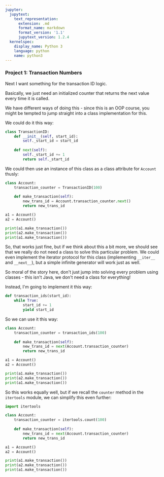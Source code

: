 ```yaml
---
jupyter:
  jupytext:
    text_representation:
      extension: .md
      format_name: markdown
      format_version: '1.1'
      jupytext_version: 1.2.4
  kernelspec:
    display_name: Python 3
    language: python
    name: python3
---
```


### Project 1: Transaction Numbers


Next I want something for the transaction ID logic.

Basically, we just need an initialized counter that returns the next value every time it is called.

We have different ways of doing this - since this is an OOP course, you might be tempted to jump straight into a class implementation for this.

We could do it this way:

```python
class TransactionID:
    def __init__(self, start_id):
        self._start_id = start_id
        
    def next(self):
        self._start_id += 1
        return self._start_id
```

We could then use an instance of this class as a class attribute for `Account` thusly:

```python
class Account:
    transaction_counter = TransactionID(100)
    
    def make_transaction(self):
        new_trans_id = Account.transaction_counter.next()
        return new_trans_id
```

```python
a1 = Account()
a2 = Account()

print(a1.make_transaction())
print(a2.make_transaction())
print(a1.make_transaction())
```

So, that works just fine, but if we think about this a bit more, we should see that we really do not need a class to solve this particular problem. We could even implement the iterator protocol for this class (implementing `__iter__` and `__next__`), but a simple infinite generator will work just as well.

So moral of the story here, don't just jump into solving every problem using classes - this isn't Java, we don't need a class for everything!


Instead, I'm going to implement it this way:

```python
def transaction_ids(start_id):
    while True:
        start_id += 1
        yield start_id
```

So we can use it this way:

```python
class Account:
    transaction_counter = transaction_ids(100)
    
    def make_transaction(self):
        new_trans_id = next(Account.transaction_counter)
        return new_trans_id
```

```python
a1 = Account()
a2 = Account()

print(a1.make_transaction())
print(a2.make_transaction())
print(a1.make_transaction())
```

So this works equally well, but if we recall the `counter` method in the `itertools` module, we can simplify this even further:

```python
import itertools

class Account:
    transaction_counter = itertools.count(100)
    
    def make_transaction(self):
        new_trans_id = next(Account.transaction_counter)
        return new_trans_id
```

```python
a1 = Account()
a2 = Account()

print(a1.make_transaction())
print(a2.make_transaction())
print(a1.make_transaction())
```

```python

```
